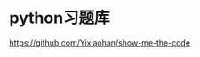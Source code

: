 # python习题库
<a href="https://github.com/Yixiaohan/show-me-the-code">https://github.com/Yixiaohan/show-me-the-code</a>